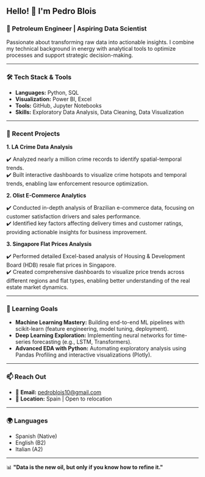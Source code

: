 ## Hello! 👋 I'm Pedro Blois 

### 🔭 Petroleum Engineer | Aspiring Data Scientist

Passionate about transforming raw data into actionable insights. I combine my technical background in energy with analytical tools to optimize processes and support strategic decision-making.

---

### 🛠️ Tech Stack & Tools
- **Languages:** Python, SQL  
- **Visualization:** Power BI, Excel
- **Tools:** GitHub, Jupyter Notebooks  
- **Skills:** Exploratory Data Analysis, Data Cleaning, Data Visualization

---

### 📌 Recent Projects 

**1. LA Crime Data Analysis** 

✔️ Analyzed nearly a million crime records to identify spatial-temporal trends.  
✔️ Built interactive dashboards to visualize crime hotspots and temporal trends, enabling law enforcement resource optimization.

**2. Olist E-Commerce Analytics**

✔️ Conducted in-depth analysis of Brazilian e-commerce data, focusing on customer satisfaction drivers and sales performance.  
✔️ Identified key factors affecting delivery times and customer ratings, providing actionable insights for business improvement.

**3. Singapore Flat Prices Analysis**

✔️ Performed detailed Excel-based analysis of Housing & Development Board (HDB) resale flat prices in Singapore.       
✔️ Created comprehensive dashboards to visualize price trends across different regions and flat types, enabling better understanding of the real estate market dynamics.

---

### 🌱 Learning Goals  
- **Machine Learning Mastery:** Building end-to-end ML pipelines with scikit-learn (feature engineering, model tuning, deployment).  
- **Deep Learning Exploration:** Implementing neural networks for time-series forecasting (e.g., LSTM, Transformers).  
- **Advanced EDA with Python:** Automating exploratory analysis using Pandas Profiling and interactive visualizations (Plotly).  

---

### 📫 Reach Out  
- 📧 **Email:** pedroblois10@gmail.com  
- 📍 **Location:** Spain | Open to relocation

---

### 🌍 Languages
- Spanish (Native)
- English (B2)
- Italian (A2)

---  

📊 **"Data is the new oil, but only if you know how to refine it."**
